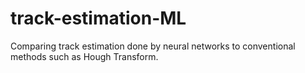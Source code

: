 # track-estimation-ML
Comparing track estimation done by neural networks to conventional methods such as Hough Transform.
